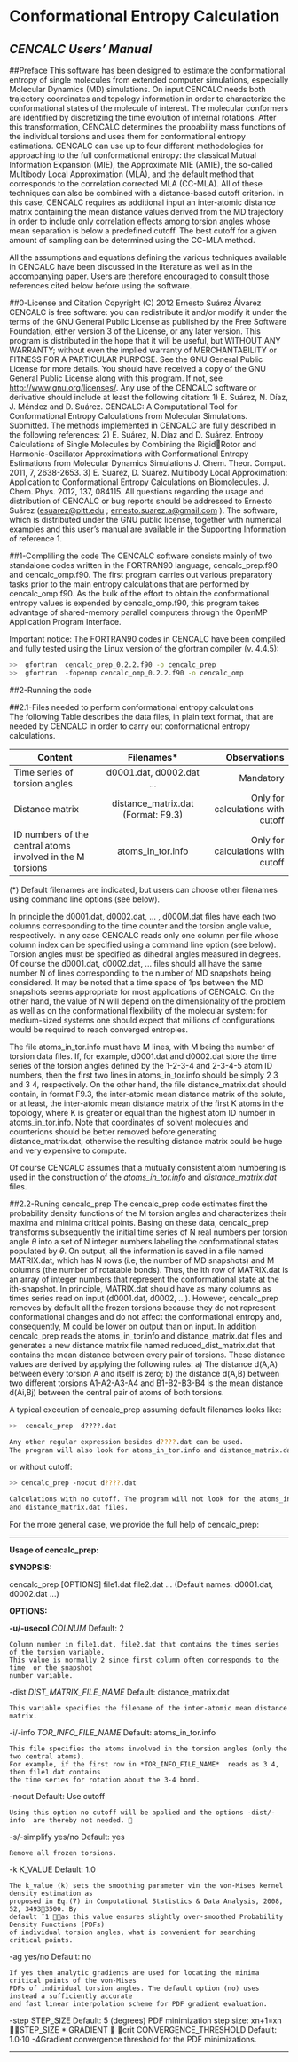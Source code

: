 # Conformational Entropy Calculation

## _CENCALC Users’ Manual_

##Preface 
This software has been designed to estimate the conformational entropy of single molecules from extended computer  simulations,  especially  Molecular  Dynamics  (MD) simulations. On  input CENCALC needs both  trajectory  coordinates  and  topology  information  in  order  to  characterize the conformational states of the molecule of interest. The molecular conformers are identified by discretizing  the  time  evolution  of  internal  rotations.  After  this  transformation,  CENCALC determines the  probability  mass  functions  of  the  individual  torsions  and  uses  them for conformational  entropy  estimations.  CENCALC  can  use up  to four  different  methodologies for approaching  to  the  full  conformational  entropy: the  classical  Mutual  Information  Expansion (MIE),  the Approximate  MIE  (AMIE),  the  so-called  Multibody  Local  Approximation  (MLA), and  the  default  method that corresponds  to  the  correlation  corrected  MLA  (CC-MLA).  All  of these  techniques  can  also  be  combined  with  a  distance-based  cutoff  criterion. In this case, CENCALC  requires as additional input an inter-atomic  distance  matrix  containing  the  mean distance values derived from the MD trajectory in order to include only correlation effects among torsion  angles  whose  mean  separation  is  below a predefined  cutoff.  The  best  cutoff  for  a given amount of sampling can be determined using the CC-MLA method.

All the assumptions and equations defining the various techniques available in CENCALC have been  discussed  in  the  literature as  well  as in  the  accompanying  paper. Users  are  therefore encouraged to consult those references cited below before using the software.  

##0-License and Citation 
Copyright (C) 2012 Ernesto Suárez Álvarez CENCALC is free software: you can redistribute it and/or modify it under the terms  of  the  GNU  General  Public License  as  published  by  the  Free  Software Foundation, either version 3 of the License, or any later version. This program is distributed in the hope that it will be useful, but WITHOUT ANY WARRANTY; without even the implied warranty of MERCHANTABILITY or FITNESS FOR A PARTICULAR PURPOSE. See the GNU General Public License for more details. You should have received a copy of the GNU General Public License along with this program. If not, see <http://www.gnu.org/licenses/>. Any use of the CENCALC software or derivative should include at least the following citation: 1) E.  Suárez,  N.  Díaz,  J.  Méndez  and  D.  Suárez. CENCALC:  A  Computational  Tool  for Conformational Entropy Calculations from Molecular Simulations.  Submitted. The methods implemented in CENCALC are fully described in the following references:  2) E.  Suárez,  N.  Díaz  and  D.  Suárez. Entropy  Calculations  of  Single  Molecules  by Combining  the  RigidRotor  and  Harmonic-Oscillator  Approximations  with Conformational  Entropy  Estimations  from  Molecular  Dynamics Simulations J.  Chem. Theor. Comput. 2011, 7, 2638-2653. 3) E.  Suárez,  D.  Suárez. Multibody  Local  Approximation:  Application to Conformational Entropy Calculations on Biomolecules. J. Chem. Phys. 2012, 137, 084115. All  questions  regarding  the  usage  and distribution  of  CENCALC  or  bug  reports  should  be addressed to Ernesto Suárez (esuarez@pitt.edu  ; ernesto.suarez.a@gmail.com ).  The  software,  which  is  distributed  under  the  GNU  public  license,  together  with  numerical examples  and  this  user’s  manual  are  available  in  the  Supporting  Information  of  reference  1.

##1-Compliling the code 
The  CENCALC  software  consists  mainly  of  two standalone codes  written  in  the  FORTRAN90 language, cencalc_prep.f90 and cencalc_omp.f90.  The  first  program  carries  out  various preparatory tasks prior to the main entropy calculations that are performed by cencalc_omp.f90. As  the  bulk  of  the  effort  to  obtain  the  conformational  entropy  values  is  expended  by cencalc_omp.f90, this  program  takes advantage  of  shared-memory  parallel  computers  through the OpenMP Application Program Interface.

Important  notice: The FORTRAN90 codes in CENCALC have been compiled and fully tested using the Linux version of the gfortran compiler (v. 4.4.5):

```bash
>>  gfortran  cencalc_prep_0.2.2.f90 -o cencalc_prep 
>>  gfortran  -fopenmp cencalc_omp_0.2.2.f90 -o cencalc_omp 
```

##2-Running the code 

##2.1-Files needed to perform conformational entropy calculations  
The following Table describes the data files, in plain text format, that are needed by CENCALC in order to carry out conformational entropy calculations.

| Content       | Filenames*     | Observations  |
| ------------- |:-------------:| -------------:|
| Time series of torsion angles     | d0001.dat, d0002.dat ...  |  Mandatory          |
| Distance matrix      | distance_matrix.dat (Format: F9.3)      |   Only for calculations with cutoff        |
| ID numbers of the central atoms involved in the M torsions  | atoms_in_tor.info | Only for calculations with cutoff |
(*) Default filenames are indicated, but users can choose other filenames using command line options (see below).

In  principle  the d0001.dat, d0002.dat,  ... , d000M.dat files have  each two  columns corresponding  to  the  time  counter  and  the  torsion  angle  value,  respectively. In  any  case CENCALC reads  only  one  column  per  file  whose  column  index  can  be  specified  using  a command line option (see below). Torsion angles must be specified as dihedral angles measured in degrees. Of course the d0001.dat, d0002.dat, ... files should all have the same number N of lines corresponding to the number of MD snapshots being considered. It may be noted that  a time  space  of 1ps between  the  MD  snapshots seems  appropriate  for  most  applications of CENCALC. On the other hand, the value of N will depend on the dimensionality of the problem as  well  as  on  the  conformational  flexibility  of  the  molecular  system: for  medium-sized  systems one should expect that millions of configurations would be required to reach converged entropies.

The file atoms_in_tor.info must have M lines, with M being the number of torsion data files. If, for example, d0001.dat and d0002.dat store the time series of the torsion angles defined by the 1-2-3-4 and 2-3-4-5 atom ID numbers, then the first two lines in atoms_in_tor.info should be  simply 2  3 and 3  4,  respectively.  On  the  other  hand,  the file distance_matrix.dat should contain, in format F9.3, the inter-atomic mean distance matrix of the solute, or at least, the inter-atomic mean distance matrix of the first K atoms in the topology, where K is greater or equal than the highest atom ID number in atoms_in_tor.info. Note that coordinates of solvent molecules and  counterions  should  be  better  removed  before  generating distance_matrix.dat, otherwise the resulting distance matrix could be huge and very expensive to compute.

Of  course  CENCALC  assumes  that  a mutually consistent  atom numbering  is  used  in  the construction of the *atoms_in_tor.info* and *distance_matrix.dat* files. 

##2.2-Runing cencalc_prep 
The cencalc_prep code estimates first the probability density functions of the M torsion angles and characterizes their maxima and minima critical points. Basing on these data, cencalc_prep transforms subsequently the initial time series of N real numbers per torsion angle $\theta$ into a set of N integer  numbers labeling  the  conformational  states  populated by $\theta$.  On  output,  all  the information  is  saved in  a  file named MATRIX.dat,  which has N rows (i.e,  the  number  of  MD snapshots) and M columns (the number of rotatable bonds). Thus, the ith row of MATRIX.dat is an  array  of integer  numbers  that  represent the  conformational  state at the ith-snapshot. In principle, MATRIX.dat should have as  many  columns  as  times  series read  on  input (d0001.dat, d0002, ...). However, cencalc_prep removes by default all the frozen torsions because they do not  represent  conformational  changes  and  do  not  affect  the  conformational  entropy  and, consequently, M could be lower on output than on input. In addition cencalc_prep reads the atoms_in_tor.info and distance_matrix.dat files and generates  a  new  distance  matrix file  named reduced_dist_matrix.dat that  contains the mean distance between  every  pair  of torsions. These distance  values  are  derived  by  applying the following rules: a) The distance d(A,A) between every torsion A and itself is zero; b) the distance d(A,B) between two different torsions A1-A2-A3-A4 and B1-B2-B3-B4 is the mean distance d(Ai,Bj) between the central pair of atoms of both torsions.

A typical execution of cencalc_prep assuming default filenames looks like:

```bash
>>  cencalc_prep  d????.dat 

Any other regular expression besides d????.dat can be used. 
The program will also look for atoms_in_tor.info and distance_matrix.dat. 
```

or without cutoff:

```bash
>> cencalc_prep -nocut d????.dat

Calculations with no cutoff. The program will not look for the atoms_in_tor.info 
and distance_matrix.dat files.
```
For the more general case, we provide the full help of cencalc_prep:

___
**Usage of cencalc_prep:** 

**SYNOPSIS:** 

cencalc_prep [OPTIONS]  file1.dat file2.dat ... 
(Default names: d0001.dat, d0002.dat ...) 

**OPTIONS:** 

**-u/-usecol**  _COLNUM_    Default: 2

    Column number in file1.dat, file2.dat that contains the times series of the torsion variable. 
    This value is normally 2 since first column often corresponds to the time  or the snapshot 
    number variable. 

-dist  _DIST_MATRIX_FILE_NAME_  Default: distance_matrix.dat

    This variable specifies the filename of the inter-atomic mean distance matrix. 
    
-i/-info _TOR_INFO_FILE_NAME_  Default: atoms_in_tor.info

    This file specifies the atoms involved in the torsion angles (only the two central atoms).  
    For example, if the first row in *TOR_INFO_FILE_NAME*  reads as 3 4,  then file1.dat contains 
    the time series for rotation about the 3-4 bond.
    
-nocut      Default: Use cutoff

    Using this option no cutoff will be applied and the options -dist/-info  are thereby not needed.  

-s/-simplify  yes/no       Default: yes 

    Remove all frozen torsions.

-k K_VALUE     Default: 1.0

    The k_value (k) sets the smoothing parameter vin the von-Mises kernel density estimation as 
    proposed in Eq.(7) in Computational Statistics & Data Analysis, 2008, 52, 34933500. By 
    default ˆ1 as this value ensures slightly over-smoothed Probability Density Functions (PDFs) 
    of individual torsion angles, what is convenient for searching critical points.
-ag  yes/no      Default: no

    If yes then analytic gradients are used for locating the minima critical points of the von-Mises
    PDFs of individual torsion angles. The default option (no) uses instead a sufficiently accurate 
    and fast linear interpolation scheme for PDF gradient evaluation. 
    
-step  STEP_SIZE    Default: 5 (degrees) PDF minimization step size:  xn+1=xn STEP_SIZE * GRADIENT  crit  CONVERGENCE_THRESHOLD  Default: 1.0·10 -4Gradient convergence threshold for the PDF minimizations. 
___

